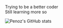 Trying to be a better coder<br>Still learning more so 

![Penoz's GitHub stats](https://github-readme-stats.vercel.app/api?usernamePenoziosmoon&show_icons=true&theme=radical)
